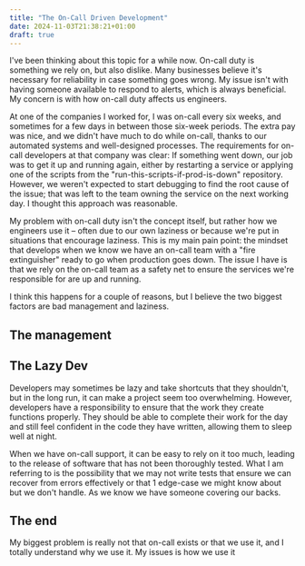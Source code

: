 ```yaml
---
title: "The On-Call Driven Development"
date: 2024-11-03T21:38:21+01:00
draft: true
---
```

I've been thinking about this topic for a while now. On-call duty is something we rely on, but also dislike. Many businesses believe it's necessary for reliability in case something goes wrong. My issue isn't with having someone available to respond to alerts, which is always beneficial. My concern is with how on-call duty affects us engineers.

At one of the companies I worked for, I was on-call every six weeks, and sometimes for a few days in between those six-week periods. The extra pay was nice, and we didn't have much to do while on-call, thanks to our automated systems and well-designed processes. The requirements for on-call developers at that company was clear:
If something went down, our job was to get it up and running again, either by restarting a service or applying one of the scripts from the "run-this-scripts-if-prod-is-down" repository. However, we weren't expected to start debugging to find the root cause of the issue; that was left to the team owning the service on the next working day. I thought this approach was reasonable.

My problem with on-call duty isn't the concept itself, but rather how we engineers use it – often due to our own laziness or because we're put in situations that encourage laziness. This is my main pain point: the mindset that develops when we know we have an on-call team with a "fire extinguisher" ready to go when production goes down. The issue I have is that we rely on the on-call team as a safety net to ensure the services we're responsible for are up and running.

I think this happens for a couple of reasons, but I believe the two biggest factors are bad management and laziness.

## The management


## The Lazy Dev
Developers may sometimes be lazy and take shortcuts that they shouldn't, but in the long run, it can make a project seem too overwhelming. However, developers have a responsibility to ensure that the work they create functions properly. They should be able to complete their work for the day and still feel confident in the code they have written, allowing them to sleep well at night.

When we have on-call support, it can be easy to rely on it too much, leading to the release of software that has not been thoroughly tested. What I am referring to is the possibility that we may not write tests that ensure we can recover from errors effectively or that 1 edge-case we might know about but we don't handle. As we know we have someone covering our backs.

## The end
My biggest problem is really not that on-call exists or that we use it, and I totally understand why we use it. My issues is how we use it
